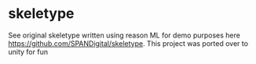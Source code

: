 # skeletype
See original skeletype written using reason ML for demo purposes here https://github.com/SPANDigital/skeletype. This project was ported over to unity for fun
